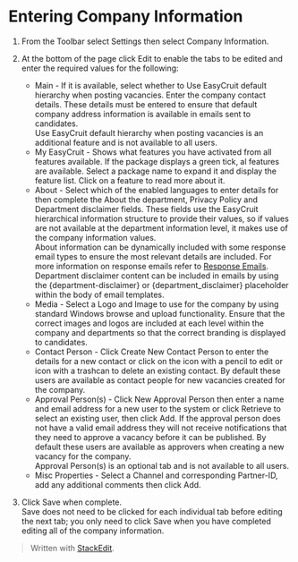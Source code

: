 # Entering Company Information

1.  From the  Toolbar  select  Settings  then select  Company Information.
2.  At the bottom of the page click  Edit  to enable the tabs to be edited and enter the required values for the following:
    -   Main  - If it is available, select whether to  Use EasyCruit default hierarchy when posting vacancies. Enter the company contact details. These details must be entered to ensure that default company address information is available in emails sent to candidates.  
        Use EasyCruit default hierarchy when posting vacancies  is an additional feature and is not available to all users.
    -   My EasyCruit  - Shows what features you have activated from all features available. If the package displays a green tick, al features are available. Select a package name to expand it and display the feature list. Click on a feature to read more about it.
    -   About  - Select which of the enabled languages to enter details for then complete the  About the department,  Privacy Policy  and  Department disclaimer  fields. These fields use the EasyCruit hierarchical information structure to provide their values, so if values are not available at the department information level, it makes use of the company information values.  
        About information can be dynamically included with some response email types to ensure the most relevant details are included. For more information on response emails refer to  [Response Emails](response_emails.htm).  
        Department disclaimer content can be included in emails by using the {department-disclaimer} or {department_disclaimer} placeholder within the body of email templates.
    -   Media  - Select a  Logo  and  Image  to use for the company by using standard Windows browse and upload functionality. Ensure that the correct images and logos are included at each level within the company and departments so that the correct branding is displayed to candidates.
    -   Contact Person  - Click  Create New Contact Person  to enter the details for a new contact or click on the icon with a pencil to edit or icon with a trashcan to delete an existing contact. By default these users are available as contact people for new vacancies created for the company.
    -   Approval Person(s)  - Click  New Approval Person  then enter a name and email address for a new user to the system or click  Retrieve  to select an existing user, then click  Add. If the approval person does not have a valid email address they will not receive notifications that they need to approve a vacancy before it can be published. By default these users are available as approvers when creating a new vacancy for the company.  
        Approval Person(s)  is an optional tab and is not available to all users.
    -   Misc Properties  - Select a  Channel  and corresponding  Partner-ID, add any additional comments then click  Add.  
        
3.  Click  Save  when complete.  
    Save  does not need to be clicked for each individual tab before editing the next tab; you only need to click  Save  when you have completed editing all of the company information.


> Written with [StackEdit](https://stackedit.io/).
<!--stackedit_data:
eyJoaXN0b3J5IjpbLTEzNDUzNDU4MSw3MzA5OTgxMTZdfQ==
-->